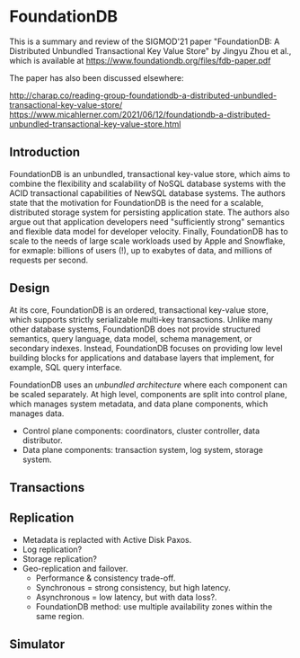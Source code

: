 # FoundationDB

This is a summary and review of the SIGMOD'21 paper "FoundationDB: A Distributed Unbundled Transactional Key Value Store" by Jingyu Zhou et al., which is available at https://www.foundationdb.org/files/fdb-paper.pdf

The paper has also been discussed elsewhere:

http://charap.co/reading-group-foundationdb-a-distributed-unbundled-transactional-key-value-store/
https://www.micahlerner.com/2021/06/12/foundationdb-a-distributed-unbundled-transactional-key-value-store.html

## Introduction

FoundationDB is an unbundled, transactional key-value store, which aims to combine the flexibility and scalability of NoSQL database systems with the ACID transactional capabilities of NewSQL database systems. The authors state that the motivation for FoundationDB is the need for a scalable, distributed storage system for persisting application state. The authors also argue out that application developers need "sufficiently strong" semantics and flexible data model for developer velocity. Finally, FoundationDB has to scale to the needs of large scale workloads used by Apple and Snowflake, for exmaple: billions of users (!), up to exabytes of data, and millions of requests per second.

## Design

At its core, FoundationDB is an ordered, transactional key-value store, which supports strictly serializable multi-key transactions. Unlike many other database systems, FoundationDB does not provide structured semantics, query language, data model, schema management, or secondary indexes. Instead, FoundationDB focuses on providing low level building blocks for applications and database layers that implement, for example, SQL query interface.

FoundationDB uses an _unbundled architecture_ where each component can be scaled separately.
At high level, components are split into control plane, which manages system metadata, and data plane components, which manages data.

  * Control plane components: coordinators, cluster controller, data distributor.
  * Data plane components: transaction system, log system, storage system.

## Transactions

## Replication

* Metadata is replacted with Active Disk Paxos.
* Log replication?
* Storage replication?
* Geo-replication and failover.
  * Performance & consistency trade-off.
  * Synchronous = strong consistency, but high latency.
  * Asynchronous = low latency, but with data loss?.
  * FoundationDB method: use multiple availability zones within the same region.

## Simulator
